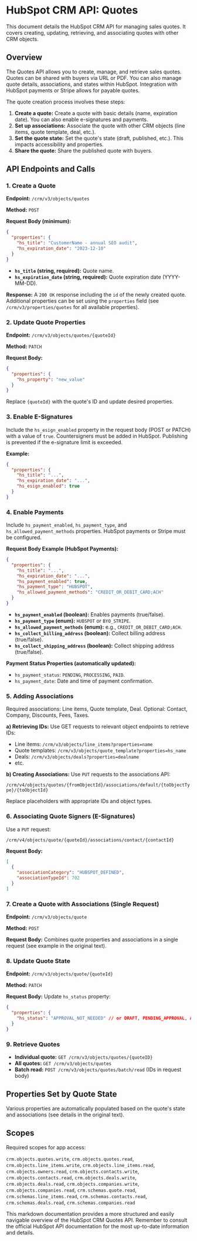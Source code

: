 # HubSpot CRM API: Quotes

This document details the HubSpot CRM API for managing sales quotes.  It covers creating, updating, retrieving, and associating quotes with other CRM objects.

## Overview

The Quotes API allows you to create, manage, and retrieve sales quotes.  Quotes can be shared with buyers via URL or PDF.  You can also manage quote details, associations, and states within HubSpot.  Integration with HubSpot payments or Stripe allows for payable quotes.

The quote creation process involves these steps:

1. **Create a quote:** Create a quote with basic details (name, expiration date).  You can also enable e-signatures and payments.
2. **Set up associations:** Associate the quote with other CRM objects (line items, quote template, deal, etc.).
3. **Set the quote state:** Set the quote's state (draft, published, etc.). This impacts accessibility and properties.
4. **Share the quote:** Share the published quote with buyers.

## API Endpoints and Calls

### 1. Create a Quote

**Endpoint:** `/crm/v3/objects/quotes`

**Method:** `POST`

**Request Body (minimum):**

```json
{
  "properties": {
    "hs_title": "CustomerName - annual SEO audit",
    "hs_expiration_date": "2023-12-10"
  }
}
```

* **`hs_title` (string, required):** Quote name.
* **`hs_expiration_date` (string, required):** Quote expiration date (YYYY-MM-DD).

**Response:** A `200 OK` response including the `id` of the newly created quote.  Additional properties can be set using the `properties` field (see `/crm/v3/properties/quotes` for all available properties).


### 2. Update Quote Properties

**Endpoint:** `/crm/v3/objects/quotes/{quoteId}`

**Method:** `PATCH`

**Request Body:**

```json
{
  "properties": {
    "hs_property": "new_value"
  }
}
```

Replace `{quoteId}` with the quote's ID and update desired properties.


### 3. Enable E-Signatures

Include the `hs_esign_enabled` property in the request body (POST or PATCH) with a value of `true`.  Countersigners must be added in HubSpot.  Publishing is prevented if the e-signature limit is exceeded.

**Example:**

```json
{
  "properties": {
    "hs_title": "...",
    "hs_expiration_date": "...",
    "hs_esign_enabled": true
  }
}
```

### 4. Enable Payments

Include `hs_payment_enabled`, `hs_payment_type`, and `hs_allowed_payment_methods` properties.  HubSpot payments or Stripe must be configured.

**Request Body Example (HubSpot Payments):**

```json
{
  "properties": {
    "hs_title": "...",
    "hs_expiration_date": "...",
    "hs_payment_enabled": true,
    "hs_payment_type": "HUBSPOT",
    "hs_allowed_payment_methods": "CREDIT_OR_DEBIT_CARD;ACH"
  }
}
```

* **`hs_payment_enabled` (boolean):** Enables payments (true/false).
* **`hs_payment_type` (enum):**  `HUBSPOT` or `BYO_STRIPE`.
* **`hs_allowed_payment_methods` (enum):**  e.g., `CREDIT_OR_DEBIT_CARD;ACH`.
* **`hs_collect_billing_address` (boolean):** Collect billing address (true/false).
* **`hs_collect_shipping_address` (boolean):** Collect shipping address (true/false).

**Payment Status Properties (automatically updated):**

* `hs_payment_status`: `PENDING`, `PROCESSING`, `PAID`.
* `hs_payment_date`: Date and time of payment confirmation.

### 5. Adding Associations

Required associations: Line items, Quote template, Deal. Optional: Contact, Company, Discounts, Fees, Taxes.

**a) Retrieving IDs:** Use GET requests to relevant object endpoints to retrieve IDs:

* Line items: `/crm/v3/objects/line_items?properties=name`
* Quote templates: `/crm/v3/objects/quote_template?properties=hs_name`
* Deals: `/crm/v3/objects/deals?properties=dealname`
* etc.

**b) Creating Associations:** Use `PUT` requests to the associations API:

`/crm/v4/objects/quotes/{fromObjectId}/associations/default/{toObjectType}/{toObjectId}`

Replace placeholders with appropriate IDs and object types.


### 6. Associating Quote Signers (E-Signatures)

Use a `PUT` request:

`/crm/v4/objects/quote/{quoteId}/associations/contact/{contactId}`

**Request Body:**

```json
[
  {
    "associationCategory": "HUBSPOT_DEFINED",
    "associationTypeId": 702
  }
]
```

### 7. Create a Quote with Associations (Single Request)

**Endpoint:** `/crm/v3/objects/quote`

**Method:** `POST`

**Request Body:**  Combines quote properties and associations in a single request (see example in the original text).


### 8. Update Quote State

**Endpoint:** `/crm/v3/objects/quote/{quoteId}`

**Method:** `PATCH`

**Request Body:** Update `hs_status` property:

```json
{
  "properties": {
    "hs_status": "APPROVAL_NOT_NEEDED" // or DRAFT, PENDING_APPROVAL, APPROVED, REJECTED
  }
}
```

### 9. Retrieve Quotes

* **Individual quote:** `GET /crm/v3/objects/quotes/{quoteID}`
* **All quotes:** `GET /crm/v3/objects/quotes`
* **Batch read:** `POST /crm/v3/objects/quotes/batch/read` (IDs in request body)


## Properties Set by Quote State

Various properties are automatically populated based on the quote's state and associations (see details in the original text).


## Scopes

Required scopes for app access:

`crm.objects.quotes.write`, `crm.objects.quotes.read`, `crm.objects.line_items.write`, `crm.objects.line_items.read`, `crm.objects.owners.read`, `crm.objects.contacts.write`, `crm.objects.contacts.read`, `crm.objects.deals.write`, `crm.objects.deals.read`, `crm.objects.companies.write`, `crm.objects.companies.read`, `crm.schemas.quote.read`, `crm.schemas.line_items.read`, `crm.schemas.contacts.read`, `crm.schemas.deals.read`, `crm.schemas.companies.read`


This markdown documentation provides a more structured and easily navigable overview of the HubSpot CRM Quotes API.  Remember to consult the official HubSpot API documentation for the most up-to-date information and details.
